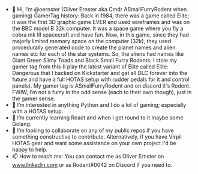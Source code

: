 - 👋 Hi, I’m @oernster (Oliver Ernster aka Cmdr ASmallFurryRodent when gaming)
GamerTag history:
Back in 1984, there was a game called Elite; it was the first 3D graphic game EVER and used wireframes and was on the BBC model B 32k computer.  It was a space game where you fly a cobra mk III spacecraft and have fun.  Now, in this game, since they had majorly limited memory space on the computer (32k), they used procedurally generated code to create the planet names and alien names etc for each of the star systems.  So, the aliens had names like Giant Green Slimy Toads and Black Small Furry Rodents.  I stole my gamer tag from this (I play the latest variant of Elite called Elite: Dangerous that I backed on Kickstarter and get all DLC forever into the future and have a full HOTAS setup with rudder pedals for it and control panels).  My gamer tag is ASmallFurryRodent and on discord it's Rodent.  FWIW, I’m not a furry in the odd sense (each to their own though), just in the gamer sense.
- 👀 I’m interested in anything Python and I do a lot of gaming; especially with a HOTAS setup.
- 🌱 I’m currently learning React and when I get round to it maybe some Golang.
- 💞️ I’m looking to collaborate on any of my public repos if you have something constructive to contribute.
Alternatively, if you have Virpil HOTAS gear and want some assistance on your own project I'd be happy to help.
- 📫 How to reach me: You can contact me as Oliver Ernster on www.linkedin.com or as Rodent#0042 on Discord if you need to.

<!---
oernster/oernster is a ✨ special ✨ repository because its `README.md` (this file) appears on your GitHub profile.
You can click the Preview link to take a look at your changes.
--->
